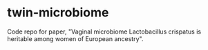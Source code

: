 # twin-microbiome

Code repo for paper, "Vaginal microbiome Lactobacillus crispatus is heritable among women of European ancestry".

